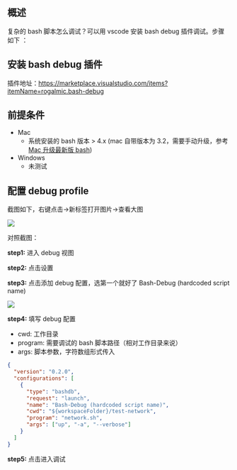 [//title]: (使用vscode调试bash脚本)
[//englishtitle]: (debug-Bash-on-macOS)
[//category]: (mac,bash,vscode)
[//tags]: (mac,bash,debug,vscode)
[//createtime]: (2020-09-06)
[//updatetime]: (2020-09-06)

## 概述

复杂的 bash 脚本怎么调试？可以用 vscode 安装 bash debug 插件调试。步骤如下 ：

## 安装 bash debug 插件

插件地址：https://marketplace.visualstudio.com/items?itemName=rogalmic.bash-debug

## 前提条件

- Mac
  - 系统安装的 bash 版本 > 4.x (mac 自带版本为 3.2，需要手动升级，参考[Mac 升级最新版 bash](https://liushiming.cn/article/upgrading-bash-on-macos.html))
- Windows
  - 未测试

## 配置 debug profile

截图如下，右键点击->新标签打开图片->查看大图

![](https://cdn.liushiming.cn/img/20200906195556.png)

对照截图：

**step1:** 进入 debug 视图

**step2:** 点击设置

**step3:** 点击添加 debug 配置，选第一个就好了 Bash-Debug (hardcoded script name)

![](https://cdn.liushiming.cn/img/20200906194938.png)

**step4:** 填写 debug 配置

- cwd: 工作目录
- program: 需要调试的 bash 脚本路径（相对工作目录来说）
- args: 脚本参数，字符数组形式传入

```json
{
  "version": "0.2.0",
  "configurations": [
    {
      "type": "bashdb",
      "request": "launch",
      "name": "Bash-Debug (hardcoded script name)",
      "cwd": "${workspaceFolder}/test-network",
      "program": "network.sh",
      "args": ["up", "-a", "--verbose"]
    }
  ]
}
```

**step5:** 点击进入调试
